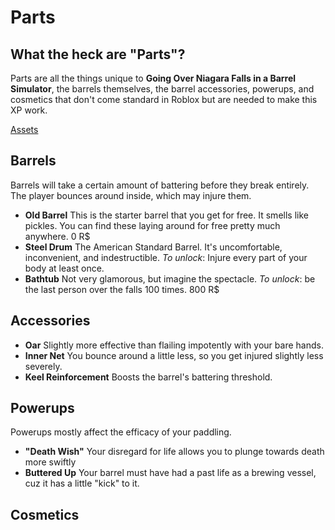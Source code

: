 # Parts
## What the heck are "Parts"?
Parts are all the things unique to **Going Over Niagara Falls in a Barrel Simulator**, the barrels themselves, the barrel accessories, powerups, and cosmetics that don't come standard in Roblox but are needed to make this XP work.

[Assets](Assets.md)

## Barrels
Barrels will take a certain amount of battering before they break entirely.
The player bounces around inside, which may injure them.

- **Old Barrel**
  This is the starter barrel that you get for free. It smells like pickles.
  You can find these laying around for free pretty much anywhere.
  0 R$
- **Steel Drum**
  The American Standard Barrel. It's uncomfortable, inconvenient, and indestructible.
  *To unlock*: Injure every part of your body at least once.
- **Bathtub**
  Not very glamorous, but imagine the spectacle.
  *To unlock*: be the last person over the falls 100 times.
  800 R$

## Accessories
- **Oar**
  Slightly more effective than flailing impotently with your bare hands.
- **Inner Net**
  You bounce around a little less, so you get injured slightly less severely.
- **Keel Reinforcement**
  Boosts the barrel's battering threshold.

## Powerups
Powerups mostly affect the efficacy of your paddling.

- **"Death Wish"**
  Your disregard for life allows you to plunge towards death more swiftly
- **Buttered Up**
  Your barrel must have had a past life as a brewing vessel, cuz it has a little "kick" to it.

## Cosmetics

